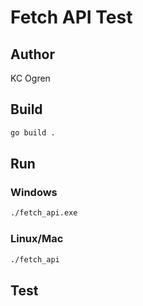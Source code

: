# Fetch API Test

## Author

KC Ogren

## Build

```bash
go build .
```

## Run

### Windows

```bash
./fetch_api.exe 
```

### Linux/Mac

```bash
./fetch_api
```

## Test

